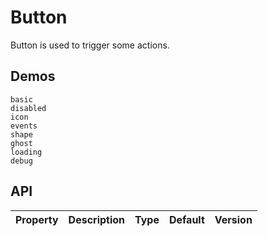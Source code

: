 # Button
Button is used to trigger some actions.
## Demos
```demo
basic
disabled
icon
events
shape
ghost
loading
debug
```
## API
|Property|Description|Type|Default|Version|
|-|-|-|-|-|